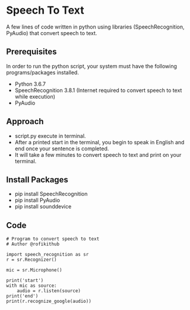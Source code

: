 # Speech To Text

A few lines of code written in python using libraries (SpeechRecognition, PyAudio) that convert speech to text. 

## Prerequisites

In order to run the python script, your system must have the following programs/packages installed.
* Python 3.6.7
* SpeechRecognition 3.8.1 (Internet required to convert speech to text while execution)
* PyAudio

## Approach
* script.py execute in terminal.
* After a printed start in the terminal, you begin to speak in English and end once your sentence is completed. 
* It will take a few minutes to convert speech to text and print on your terminal.
  
## Install Packages
* pip install SpeechRecognition 
* pip install PyAudio 
* pip install sounddevice 

## Code
```
# Program to convert speech to text
# Author @rofikithub

import speech_recognition as sr
r = sr.Recognizer()

mic = sr.Microphone()

print('start')
with mic as source:
    audio = r.listen(source)
print('end')
print(r.recognize_google(audio))
```
